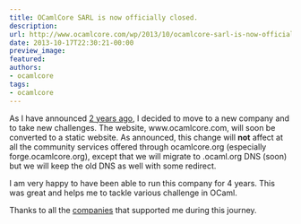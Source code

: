 ```yaml
---
title: OCamlCore SARL is now officially closed.
description:
url: http://www.ocamlcore.com/wp/2013/10/ocamlcore-sarl-is-now-officially-closed/
date: 2013-10-17T22:30:21-00:00
preview_image:
featured:
authors:
- ocamlcore
tags:
- ocamlcore
---
```


<p>As I have announced <a href="http://forge.ocamlcore.org/forum/forum.php?forum_id=811">2 years ago</a>, I decided to move to a new company and to take new challenges. The website, www.ocamlcore.com, will soon be converted to a static website. As announced, this change will <strong>not</strong> affect at all the community services offered through ocamlcore.org (especially forge.ocamlcore.org), except that we will migrate to .ocaml.org DNS (soon) but we will keep the old DNS as well with some redirect.</p>
<p>I am very happy to have been able to run this company for 4 years. This was great and helps me to tackle various challenge in OCaml.</p>
<p>Thanks to all the <a href="http://www.ocamlcore.com/wp/company/clients/">companies</a> that supported me during this journey.</p>

